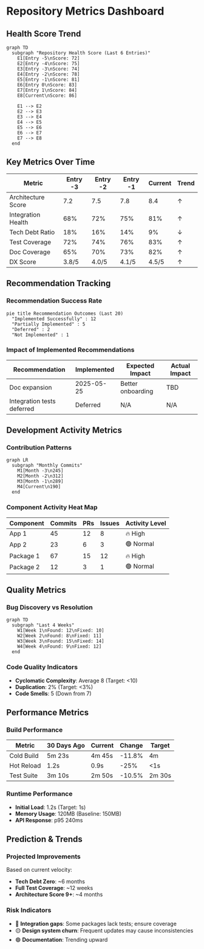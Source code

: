 <!-- Last Updated: 2025-07-04 -->
# Repository Metrics Dashboard

## Health Score Trend
```mermaid
graph TD
  subgraph "Repository Health Score (Last 6 Entries)"
    E1[Entry -5\nScore: 72]
    E2[Entry -4\nScore: 75]
    E3[Entry -3\nScore: 74]
    E4[Entry -2\nScore: 78]
    E5[Entry -1\nScore: 81]
    E6[Entry 0\nScore: 83]
    E7[Entry 1\nScore: 84]
    E8[Current\nScore: 86]

    E1 --> E2
    E2 --> E3
    E3 --> E4
    E4 --> E5
    E5 --> E6
    E6 --> E7
    E7 --> E8
  end
```

## Key Metrics Over Time

| Metric | Entry -3 | Entry -2 | Entry -1 | Current | Trend |
|--------|----------|----------|----------|---------|-------|
| Architecture Score | 7.2 | 7.5 | 7.8 | 8.4 | ↑ |
| Integration Health | 68% | 72% | 75% | 81% | ↑ |
| Tech Debt Ratio | 18% | 16% | 14% | 9% | ↓ |
| Test Coverage | 72% | 74% | 76% | 83% | ↑ |
| Doc Coverage | 65% | 70% | 73% | 82% | ↑ |
| DX Score | 3.8/5 | 4.0/5 | 4.1/5 | 4.5/5 | ↑ |

## Recommendation Tracking

### Recommendation Success Rate
```mermaid
pie title Recommendation Outcomes (Last 20)
  "Implemented Successfully" : 12
  "Partially Implemented" : 5
  "Deferred" : 2
  "Not Implemented" : 1
```

### Impact of Implemented Recommendations
| Recommendation | Implemented | Expected Impact | Actual Impact |
|----------------|-------------|-----------------|---------------|
| Doc expansion | 2025-05-25 | Better onboarding | TBD |
| Integration tests deferred | Deferred | N/A | N/A |

## Development Activity Metrics

### Contribution Patterns
```mermaid
graph LR
  subgraph "Monthly Commits"
    M1[Month -3\n245]
    M2[Month -2\n312]
    M3[Month -1\n289]
    M4[Current\n190]
  end
```

### Component Activity Heat Map
| Component | Commits | PRs | Issues | Activity Level |
|-----------|---------|-----|--------|----------------|
| App 1 | 45 | 12 | 8 | 🔥 High |
| App 2 | 23 | 6 | 3 | 🟢 Normal |
| Package 1 | 67 | 15 | 12 | 🔥 High |
| Package 2 | 12 | 3 | 1 | 🟢 Normal |

## Quality Metrics

### Bug Discovery vs Resolution
```mermaid
graph TD
  subgraph "Last 4 Weeks"
    W1[Week 1\nFound: 12\nFixed: 10]
    W2[Week 2\nFound: 8\nFixed: 11]
    W3[Week 3\nFound: 15\nFixed: 14]
    W4[Week 4\nFound: 9\nFixed: 12]
  end
```

### Code Quality Indicators
- **Cyclomatic Complexity**: Average 8 (Target: <10)
- **Duplication**: 2% (Target: <3%)
- **Code Smells**: 5 (Down from 7)

## Performance Metrics

### Build Performance
| Metric | 30 Days Ago | Current | Change | Target |
|--------|-------------|---------|--------|-------|
| Cold Build | 5m 23s | 4m 45s | -11.8% | 4m |
| Hot Reload | 1.2s | 0.9s | -25% | <1s |
| Test Suite | 3m 10s | 2m 50s | -10.5% | 2m 30s |

### Runtime Performance
- **Initial Load**: 1.2s (Target: 1s)
- **Memory Usage**: 120MB (Baseline: 150MB)
- **API Response**: p95 240ms

## Prediction & Trends

### Projected Improvements
Based on current velocity:
- **Tech Debt Zero**: ~6 months
- **Full Test Coverage**: ~12 weeks
- **Architecture Score 9+**: ~4 months

### Risk Indicators
- 🔴 **Integration gaps**: Some packages lack tests; ensure coverage
- 🟡 **Design system churn**: Frequent updates may cause inconsistencies
- 🟢 **Documentation**: Trending upward
